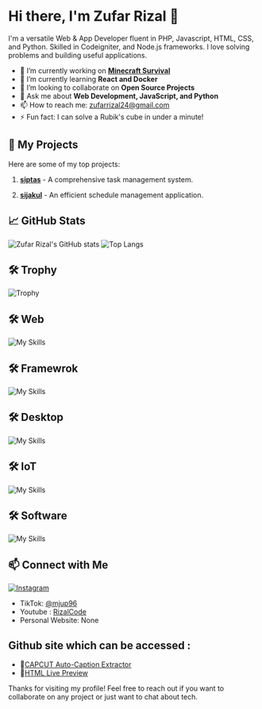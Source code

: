 # Hi there, I'm Zufar Rizal 👋

I'm a versatile Web & App Developer fluent in PHP, Javascript, HTML, CSS, and Python. Skilled in Codeigniter, and Node.js frameworks. I love solving problems and building useful applications.

- 🔭 I’m currently working on **[Minecraft Survival](https://github.com/zufarrizal/MinecraftSurvivalPythonTiktok)**
- 🌱 I’m currently learning **React and Docker**
- 👯 I’m looking to collaborate on **Open Source Projects**
- 💬 Ask me about **Web Development, JavaScript, and Python**
- 📫 How to reach me: [zufarrizal24@gmail.com](mailto:zufarrizal24@gmail.com)
- ⚡ Fun fact: I can solve a Rubik's cube in under a minute!

## 🚀 My Projects

Here are some of my top projects:

1. **[siptas](https://github.com/zufarrizal/siptas)** - A comprehensive task management system.

2. **[sijakul](https://github.com/zufarrizal/sijakul)** - An efficient schedule management application.

## 📈 GitHub Stats

![Zufar Rizal's GitHub stats](https://github-readme-stats.vercel.app/api?username=zufarrizal&show_icons=true&theme=radical)
![Top Langs](https://github-readme-stats.vercel.app/api/top-langs/?username=zufarrizal&layout=compact&theme=radical)

## 🛠️ Trophy
![Trophy](https://github-profile-trophy.vercel.app/?username=zufarrizal)

## 🛠️ Web

![My Skills](https://skillicons.dev/icons?i=html,css,php,js,bootstrap,nodejs,jquery)

## 🛠️ Framewrok

![My Skills](https://skillicons.dev/icons?i=laravel)

## 🛠️ Desktop

![My Skills](https://skillicons.dev/icons?i=py,cpp,cs)

## 🛠️ IoT

![My Skills](https://skillicons.dev/icons?i=arduino)

## 🛠️ Software

![My Skills](https://skillicons.dev/icons?i=vscode,windows,discord,ai,au,pr,git,github)


## 📫 Connect with Me

[![Instagram](https://skillicons.dev/icons?i=instagram)](https://www.instagram.com/zufarrizal/)
- TikTok: [@mjup96](https://www.tiktok.com/@mjup96)
- Youtube : [RizalCode](https://www.youtube.com/@RizalCode)
- Personal Website: None

## Github site which can be accessed :
- 🔗[CAPCUT Auto-Caption Extractor](https://zufarrizal.github.io/CapcutSRT/)
- 🔗[HTML Live Preview](https://zufarrizal.github.io/Live-Preview-HTML/)

Thanks for visiting my profile! Feel free to reach out if you want to collaborate on any project or just want to chat about tech.
